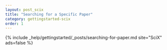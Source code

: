 ```yaml
---
layout: post_scix
title: "Searching for a Specific Paper"
category: gettingstarted-scix
order: 1
---
```


{% include _help/gettingstarted/_posts/searching-for-paper.md site="SciX" ads=false %}
